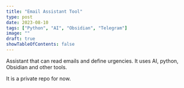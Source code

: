 ```yaml
---
title: "Email Assistant Tool"
type: post
date: 2023-08-10
tags: ["Python", "AI", "Obsidian", "Telegram"]
image: ""
draft: true
showTableOfContents: false
---
```


Assistant that can read emails and define urgencies.
It uses AI, python, Obsidian and other tools.

It is a private repo for now.



